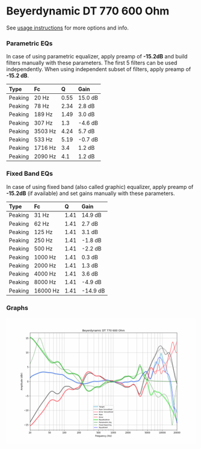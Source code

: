 # Beyerdynamic DT 770 600 Ohm
See [usage instructions](https://github.com/jaakkopasanen/AutoEq#usage) for more options and info.

### Parametric EQs
In case of using parametric equalizer, apply preamp of **-15.2dB** and build filters manually
with these parameters. The first 5 filters can be used independently.
When using independent subset of filters, apply preamp of **-15.2 dB**.

| Type    | Fc      |    Q | Gain    |
|:--------|:--------|:-----|:--------|
| Peaking | 20 Hz   | 0.55 | 15.0 dB |
| Peaking | 78 Hz   | 2.34 | 2.8 dB  |
| Peaking | 189 Hz  | 1.49 | 3.0 dB  |
| Peaking | 307 Hz  | 1.3  | -4.6 dB |
| Peaking | 3503 Hz | 4.24 | 5.7 dB  |
| Peaking | 533 Hz  | 5.19 | -0.7 dB |
| Peaking | 1716 Hz | 3.4  | 1.2 dB  |
| Peaking | 2090 Hz | 4.1  | 1.2 dB  |

### Fixed Band EQs
In case of using fixed band (also called graphic) equalizer, apply preamp of **-15.2dB**
(if available) and set gains manually with these parameters.

| Type    | Fc       |    Q | Gain     |
|:--------|:---------|:-----|:---------|
| Peaking | 31 Hz    | 1.41 | 14.9 dB  |
| Peaking | 62 Hz    | 1.41 | 2.7 dB   |
| Peaking | 125 Hz   | 1.41 | 3.1 dB   |
| Peaking | 250 Hz   | 1.41 | -1.8 dB  |
| Peaking | 500 Hz   | 1.41 | -2.2 dB  |
| Peaking | 1000 Hz  | 1.41 | 0.3 dB   |
| Peaking | 2000 Hz  | 1.41 | 1.3 dB   |
| Peaking | 4000 Hz  | 1.41 | 3.6 dB   |
| Peaking | 8000 Hz  | 1.41 | -4.9 dB  |
| Peaking | 16000 Hz | 1.41 | -14.9 dB |

### Graphs
![](./Beyerdynamic%20DT%20770%20600%20Ohm.png)